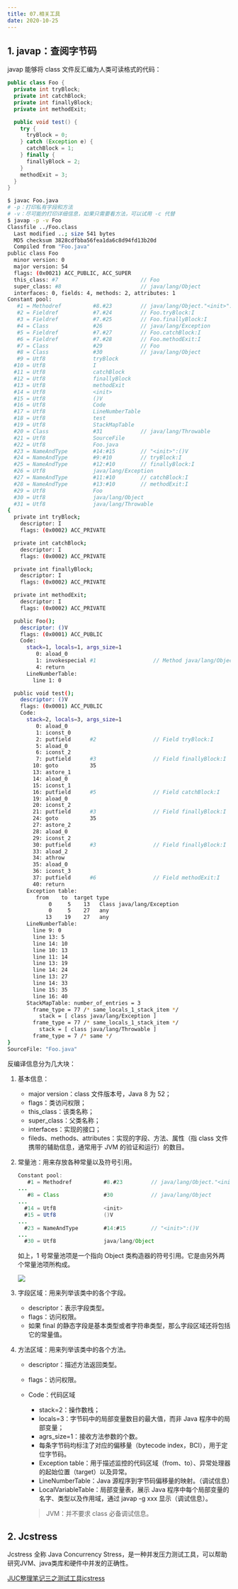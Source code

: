 ```yaml
---
title: 07.相关工具
date: 2020-10-25
---
```




## 1. javap：查阅字节码

javap 能够将 class 文件反汇编为人类可读格式的代码：

```java
public class Foo {
  private int tryBlock;
  private int catchBlock;
  private int finallyBlock;
  private int methodExit;

  public void test() {
    try {
      tryBlock = 0;
    } catch (Exception e) {
      catchBlock = 1;
    } finally {
      finallyBlock = 2;
    }
    methodExit = 3;
  }
}
```

```bash
$ javac Foo.java
# -p：打印私有字段和方法
# -v：尽可能的打印详细信息，如果只需要看方法，可以试用 -c 代替
$ javap -p -v Foo
Classfile ../Foo.class
  Last modified ..; size 541 bytes
  MD5 checksum 3828cdfbba56fea1da6c8d94fd13b20d
  Compiled from "Foo.java"
public class Foo
  minor version: 0
  major version: 54
  flags: (0x0021) ACC_PUBLIC, ACC_SUPER
  this_class: #7                          // Foo
  super_class: #8                         // java/lang/Object
  interfaces: 0, fields: 4, methods: 2, attributes: 1
Constant pool:
   #1 = Methodref          #8.#23         // java/lang/Object."<init>":()V
   #2 = Fieldref           #7.#24         // Foo.tryBlock:I
   #3 = Fieldref           #7.#25         // Foo.finallyBlock:I
   #4 = Class              #26            // java/lang/Exception
   #5 = Fieldref           #7.#27         // Foo.catchBlock:I
   #6 = Fieldref           #7.#28         // Foo.methodExit:I
   #7 = Class              #29            // Foo
   #8 = Class              #30            // java/lang/Object
   #9 = Utf8               tryBlock
  #10 = Utf8               I
  #11 = Utf8               catchBlock
  #12 = Utf8               finallyBlock
  #13 = Utf8               methodExit
  #14 = Utf8               <init>
  #15 = Utf8               ()V
  #16 = Utf8               Code
  #17 = Utf8               LineNumberTable
  #18 = Utf8               test
  #19 = Utf8               StackMapTable
  #20 = Class              #31            // java/lang/Throwable
  #21 = Utf8               SourceFile
  #22 = Utf8               Foo.java
  #23 = NameAndType        #14:#15        // "<init>":()V
  #24 = NameAndType        #9:#10         // tryBlock:I
  #25 = NameAndType        #12:#10        // finallyBlock:I
  #26 = Utf8               java/lang/Exception
  #27 = NameAndType        #11:#10        // catchBlock:I
  #28 = NameAndType        #13:#10        // methodExit:I
  #29 = Utf8               Foo
  #30 = Utf8               java/lang/Object
  #31 = Utf8               java/lang/Throwable
{
  private int tryBlock;
    descriptor: I
    flags: (0x0002) ACC_PRIVATE

  private int catchBlock;
    descriptor: I
    flags: (0x0002) ACC_PRIVATE

  private int finallyBlock;
    descriptor: I
    flags: (0x0002) ACC_PRIVATE

  private int methodExit;
    descriptor: I
    flags: (0x0002) ACC_PRIVATE

  public Foo();
    descriptor: ()V
    flags: (0x0001) ACC_PUBLIC
    Code:
      stack=1, locals=1, args_size=1
         0: aload_0
         1: invokespecial #1                  // Method java/lang/Object."<init>":()V
         4: return
      LineNumberTable:
        line 1: 0

  public void test();
    descriptor: ()V
    flags: (0x0001) ACC_PUBLIC
    Code:
      stack=2, locals=3, args_size=1
         0: aload_0
         1: iconst_0
         2: putfield      #2                  // Field tryBlock:I
         5: aload_0
         6: iconst_2
         7: putfield      #3                  // Field finallyBlock:I
        10: goto          35
        13: astore_1
        14: aload_0
        15: iconst_1
        16: putfield      #5                  // Field catchBlock:I
        19: aload_0
        20: iconst_2
        21: putfield      #3                  // Field finallyBlock:I
        24: goto          35
        27: astore_2
        28: aload_0
        29: iconst_2
        30: putfield      #3                  // Field finallyBlock:I
        33: aload_2
        34: athrow
        35: aload_0
        36: iconst_3
        37: putfield      #6                  // Field methodExit:I
        40: return
      Exception table:
         from    to  target type
             0     5    13   Class java/lang/Exception
             0     5    27   any
            13    19    27   any
      LineNumberTable:
        line 9: 0
        line 13: 5
        line 14: 10
        line 10: 13
        line 11: 14
        line 13: 19
        line 14: 24
        line 13: 27
        line 14: 33
        line 15: 35
        line 16: 40
      StackMapTable: number_of_entries = 3
        frame_type = 77 /* same_locals_1_stack_item */
          stack = [ class java/lang/Exception ]
        frame_type = 77 /* same_locals_1_stack_item */
          stack = [ class java/lang/Throwable ]
        frame_type = 7 /* same */
}
SourceFile: "Foo.java"
```

反编译信息分为几大块：

1. 基本信息：

   - major version：class 文件版本号，Java 8 为 52；
   - flags：类访问权限；
   - this_class：该类名称；
   - super_class：父类名称；
   - interfaces：实现的接口；
   - fileds、methods、attributes：实现的字段、方法、属性（指 class 文件携带的辅助信息，通常用于 JVM 的验证和运行）的数目。

2. 常量池：用来存放各种常量以及符号引用。

   ```java
   Constant pool:
      #1 = Methodref          #8.#23         // java/lang/Object."<init>":()V
   ... 
      #8 = Class              #30            // java/lang/Object
   ...
     #14 = Utf8               <init>
     #15 = Utf8               ()V
   ...
     #23 = NameAndType        #14:#15        // "<init>":()V
   ...
     #30 = Utf8               java/lang/Object
   ```

   如上，1 号常量池项是一个指向 Object 类构造器的符号引用。它是由另外两个常量池项所构成。

   ![](https://static001.geekbang.org/resource/image/f8/8c/f87469e321c52b21b0d2abb88e7b288c.png)

3. 字段区域：用来列举该类中的各个字段。

   - descriptor：表示字段类型。
   - flags：访问权限。
   - 如果 final 的静态字段是基本类型或者字符串类型，那么字段区域还将包括它的常量值。

4. 方法区域：用来列举该类中的各个方法。

   - descriptor：描述方法返回类型。

   - flags：访问权限。

   - Code：代码区域

     - stack=2：操作数栈；
     - locals=3：字节码中的局部变量数目的最大值，而非 Java 程序中的局部变量；
     - agrs_size=1：接收方法参数的个数。
     - 每条字节码均标注了对应的偏移量（bytecode index，BCI），用于定位字节码。
     - Exception table：用于描述监控的代码区域（from、to）、异常处理器的起始位置（target）以及异常。
     - LineNumberTable：Java 源程序到字节码偏移量的映射。（调试信息）
     - LocalVariableTable：局部变量表，展示 Java 程序中每个局部变量的名字、类型以及作用域，通过 javap -g xxx 显示（调试信息）。

     > JVM：并不要求 class 必备调试信息。

## 2. Jcstress

Jcstress 全称 Java Concurrency Stress，是一种并发压力测试工具，可以帮助研究JVM、java类库和硬件中并发的正确性。

[JUC整理笔记三之测试工具jcstress](https://juejin.im/post/6844904170202333198)



